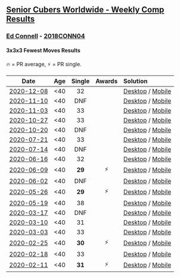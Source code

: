 <style>table {white-space: nowrap;}</style>

## [Senior Cubers Worldwide - Weekly Comp Results](/scw-comp/results/)
### [Ed Connell](README.md) - [2018CONN04](https://www.worldcubeassociation.org/persons/2018CONN04?event=333fm)
#### 3x3x3 Fewest Moves Results

<span style="white-space: nowrap;">🔥 = PR average</span>, <span style="white-space: nowrap;">⚡ = PR single</span>.

| Date | Age | Single | Awards | Solution |
| :--: | :--: | :--: | :--: | :-- |
| [2020-12-08](../../results/2020-12-08/333fm.md) | <40 | 32 |  | [Desktop](https://www.facebook.com/events/826580621409551/permalink/827079724692974) / [Mobile](https://m.facebook.com/events/826580621409551?view=permalink&id=827079724692974) |
| [2020-11-10](../../results/2020-11-10/333fm.md) | <40 | DNF |  | [Desktop](https://www.facebook.com/events/280668606638446/permalink/284017736303533) / [Mobile](https://m.facebook.com/events/280668606638446?view=permalink&id=284017736303533) |
| [2020-11-03](../../results/2020-11-03/333fm.md) | <40 | 33 |  | [Desktop](https://www.facebook.com/events/690853935181233/permalink/694775288122431) / [Mobile](https://m.facebook.com/events/690853935181233?view=permalink&id=694775288122431) |
| [2020-10-27](../../results/2020-10-27/333fm.md) | <40 | 33 |  | [Desktop](https://www.facebook.com/events/880057996062875/permalink/885388898863118) / [Mobile](https://m.facebook.com/events/880057996062875?view=permalink&id=885388898863118) |
| [2020-10-20](../../results/2020-10-20/333fm.md) | <40 | DNF |  | [Desktop](https://www.facebook.com/events/3058979497541923/permalink/3066545856785287) / [Mobile](https://m.facebook.com/events/3058979497541923?view=permalink&id=3066545856785287) |
| [2020-07-21](../../results/2020-07-21/333fm.md) | <40 | 33 |  | [Desktop](https://www.facebook.com/events/720490528496412/permalink/721859058359559) / [Mobile](https://m.facebook.com/events/720490528496412?view=permalink&id=721859058359559) |
| [2020-07-14](../../results/2020-07-14/333fm.md) | <40 | DNF |  | [Desktop](https://www.facebook.com/events/1103134150080209/permalink/1107231416337149) / [Mobile](https://m.facebook.com/events/1103134150080209?view=permalink&id=1107231416337149) |
| [2020-06-16](../../results/2020-06-16/333fm.md) | <40 | 32 |  | [Desktop](https://www.facebook.com/events/753945178677521/permalink/754123971992975) / [Mobile](https://m.facebook.com/events/753945178677521?view=permalink&id=754123971992975) |
| [2020-06-09](../../results/2020-06-09/333fm.md) | <40 | **29** | ⚡ | [Desktop](https://www.facebook.com/events/855783411578420/permalink/856819448141483) / [Mobile](https://m.facebook.com/events/855783411578420?view=permalink&id=856819448141483) |
| [2020-06-02](../../results/2020-06-02/333fm.md) | <40 | DNF |  | [Desktop](https://www.facebook.com/events/3920457157996941/permalink/3925796234129700) / [Mobile](https://m.facebook.com/events/3920457157996941?view=permalink&id=3925796234129700) |
| [2020-05-26](../../results/2020-05-26/333fm.md) | <40 | **29** | ⚡ | [Desktop](https://www.facebook.com/events/2622968941252005/permalink/2625580534324179) / [Mobile](https://m.facebook.com/events/2622968941252005?view=permalink&id=2625580534324179) |
| [2020-05-19](../../results/2020-05-19/333fm.md) | <40 | 38 |  | [Desktop](https://www.facebook.com/events/568280284126471/permalink/569101377377695) / [Mobile](https://m.facebook.com/events/568280284126471?view=permalink&id=569101377377695) |
| [2020-03-17](../../results/2020-03-17/333fm.md) | <40 | DNF |  | [Desktop](https://www.facebook.com/events/210706923625115/permalink/213821129980361) / [Mobile](https://m.facebook.com/events/210706923625115?view=permalink&id=213821129980361) |
| [2020-03-10](../../results/2020-03-10/333fm.md) | <40 | 31 |  | [Desktop](https://www.facebook.com/events/640532176759268/permalink/640765876735898) / [Mobile](https://m.facebook.com/events/640532176759268?view=permalink&id=640765876735898) |
| [2020-03-03](../../results/2020-03-03/333fm.md) | <40 | 33 |  | [Desktop](https://www.facebook.com/events/235909040903027/permalink/236318790862052) / [Mobile](https://m.facebook.com/events/235909040903027?view=permalink&id=236318790862052) |
| [2020-02-25](../../results/2020-02-25/333fm.md) | <40 | **30** | ⚡ | [Desktop](https://www.facebook.com/events/215751886207638/permalink/216366502812843) / [Mobile](https://m.facebook.com/events/215751886207638?view=permalink&id=216366502812843) |
| [2020-02-18](../../results/2020-02-18/333fm.md) | <40 | 33 |  | [Desktop](https://www.facebook.com/groups/1604105099735401/permalink/2146673152145257) / [Mobile](https://m.facebook.com/groups/1604105099735401?view=permalink&id=2146673152145257) |
| [2020-02-11](../../results/2020-02-11/333fm.md) | <40 | **31** | ⚡ | [Desktop](https://www.facebook.com/groups/1604105099735401/permalink/2138923996253506) / [Mobile](https://m.facebook.com/groups/1604105099735401?view=permalink&id=2138923996253506) |


<!-- Global site tag (gtag.js) - Google Analytics -->
<script async src="https://www.googletagmanager.com/gtag/js?id=UA-86348435-3"></script>
<script>window.dataLayer = window.dataLayer || []; function gtag() {dataLayer.push(arguments);} gtag('js', new Date()); gtag('config', 'UA-86348435-3');</script>
